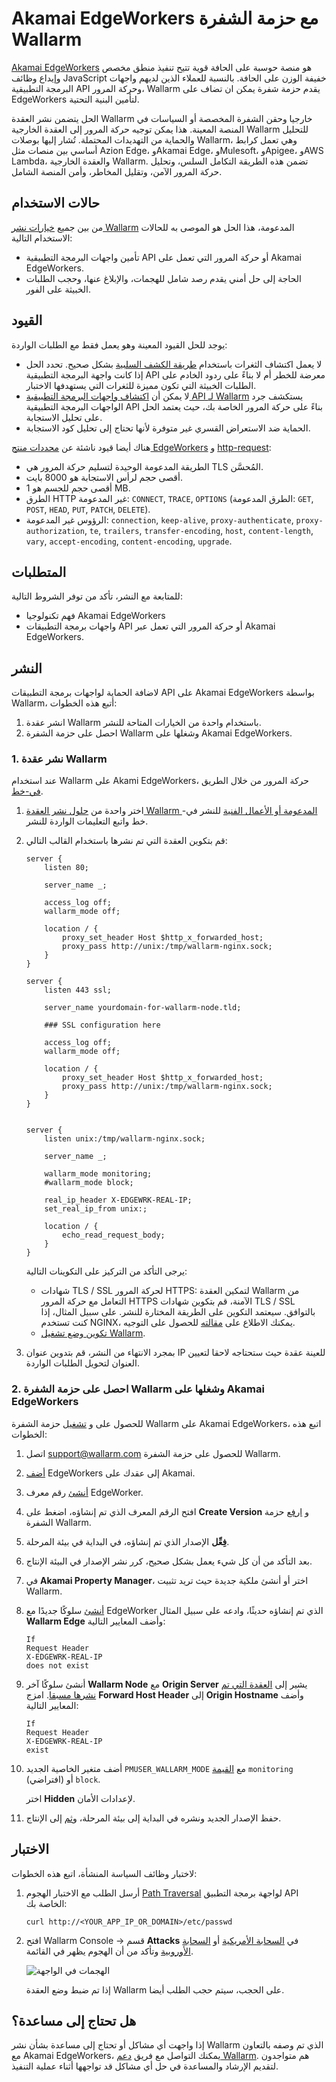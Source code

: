 [وثائق-الهجمات-ptrav]:                ../../attacks-vulns-list.md#path-traversal
[صورة-الهجمات-في-واجهة-المستخدم]:              ../../images/admin-guides/test-attacks-quickstart-sqli-xss.png

# Akamai EdgeWorkers مع حزمة الشفرة Wallarm

[Akamai EdgeWorkers](https://techdocs.akamai.com/edgeworkers/docs) هو منصة حوسبة على الحافة قوية تتيح تنفيذ منطق مخصص وإيداع وظائف JavaScript خفيفة الوزن على الحافة. بالنسبة للعملاء الذين لديهم واجهات البرمجة التطبيقية API وحركة المرور، Wallarm يقدم حزمة شفرة يمكن ان تضاف على EdgeWorkers لتأمين البنية التحتية.

الحل يتضمن نشر العقدة Wallarm خارجيا وحقن الشفرة المخصصة أو السياسات في المنصة المعينة. هذا يمكن توجيه حركة المرور إلى العقدة الخارجية Wallarm للتحليل والحماية من التهديدات المحتملة. تُشار إليها بوصلات Wallarm، وهي تعمل كرابط أساسي بين منصات مثل Azion Edge، وAkamai Edge، وMulesoft، وApigee، وAWS Lambda، والعقدة الخارجية Wallarm. تضمن هذه الطريقة التكامل السلس، وتحليل حركة المرور الآمن، وتقليل المخاطر، وأمن المنصة الشامل.

## حالات الاستخدام

من بين جميع [خيارات نشر Wallarm](../supported-deployment-options.md) المدعومة، هذا الحل هو الموصى به للحالات الاستخدام التالية:

* تأمين واجهات البرمجة التطبيقية API أو حركة المرور التي تعمل على Akamai EdgeWorkers.
* الحاجة إلى حل أمني يقدم رصد شامل للهجمات، والإبلاغ عنها، وحجب الطلبات الخبيثة على الفور.

## القيود

يوجد للحل القيود المعينة وهو يعمل فقط مع الطلبات الواردة:

* لا يعمل اكتشاف الثغرات باستخدام [طريقة الكشف السلبية](../../about-wallarm/detecting-vulnerabilities.md#passive-detection) بشكل صحيح. تحدد الحل إذا كانت واجهة البرمجة التطبيقية API معرضة للخطر أم لا بناءً على ردود الخادم على الطلبات الخبيثة التي تكون مميزة للثغرات التي يستهدفها الاختبار.
* لا يمكن أن [اكتشاف واجهات البرمجة التطبيقية API لـ Wallarm](../../api-discovery/overview.md) يستكشف جرد الواجهات البرمجة التطبيقية API بناءً على حركة المرور الخاصة بك، حيث يعتمد الحل على تحليل الاستجابة.
* الحماية ضد الاستعراض القسري غير متوفرة لأنها تحتاج إلى تحليل كود الاستجابة.

هناك أيضا قيود ناشئة عن [محددات منتج EdgeWorkers](https://techdocs.akamai.com/edgeworkers/docs/limitations) و [http-request](https://techdocs.akamai.com/edgeworkers/docs/http-request):

* الطريقة المدعومة الوحيدة لتسليم حركة المرور هي TLS المُحسَّن.
* أقصى حجم لرأس الاستجابة هو 8000 بايت.
* أقصى حجم للجسم هو 1 MB.
* الطرق HTTP غير المدعومة: `CONNECT`, `TRACE`, `OPTIONS` (الطرق المدعومة: `GET`, `POST`, `HEAD`, `PUT`, `PATCH`, `DELETE`).
* الرؤوس غير المدعومة: `connection`, `keep-alive`, `proxy-authenticate`, `proxy-authorization`, `te`, `trailers`, `transfer-encoding`, `host`, `content-length`, `vary`, `accept-encoding`, `content-encoding`, `upgrade`.

## المتطلبات

للمتابعة مع النشر، تأكد من توفر الشروط التالية:

* فهم تكنولوجيا Akamai EdgeWorkers
* واجهات برمجة التطبيقات API أو حركة المرور التي تعمل عبر Akamai EdgeWorkers.

## النشر

لاضافة الحماية لواجهات برمجة التطبيقات API على Akamai EdgeWorkers بواسطة Wallarm، أتبع هذه الخطوات:

1. انشر عقدة Wallarm باستخدام واحدة من الخيارات المتاحة للنشر.
1. احصل على حزمة الشفرة Wallarm وشغلها على Akamai EdgeWorkers.

### 1. نشر عقدة Wallarm

عند استخدام Wallarm على Akami EdgeWorkers، حركة المرور من خلال الطريق [في-خط](../inline/overview.md).

1. اختر واحدة من [حلول نشر العقدة Wallarm المدعومة أو الأعمال الفنية](../supported-deployment-options.md#in-line) للنشر في-خط واتبع التعليمات الواردة للنشر.
1. قم بتكوين العقدة التي تم نشرها باستخدام القالب التالي:

    ```
    server {
        listen 80;

        server_name _;

        access_log off;
        wallarm_mode off;

        location / {
            proxy_set_header Host $http_x_forwarded_host;
            proxy_pass http://unix:/tmp/wallarm-nginx.sock;
        }
    }

    server {
        listen 443 ssl;

        server_name yourdomain-for-wallarm-node.tld;

        ### SSL configuration here

        access_log off;
        wallarm_mode off;

        location / {
            proxy_set_header Host $http_x_forwarded_host;
            proxy_pass http://unix:/tmp/wallarm-nginx.sock;
        }
    }


    server {
        listen unix:/tmp/wallarm-nginx.sock;
        
        server_name _;
        
        wallarm_mode monitoring;
        #wallarm_mode block;

        real_ip_header X-EDGEWRK-REAL-IP;
        set_real_ip_from unix:;

        location / {
            echo_read_request_body;
        }
    }
    ```

    يرجى التأكد من التركيز على التكوينات التالية:

    * شهادات TLS / SSL لحركة المرور HTTPS: لتمكين العقدة Wallarm من التعامل مع حركة المرور HTTPS الآمنة، قم بتكوين شهادات TLS / SSL بالتوافق. سيعتمد التكوين على الطريقة المختارة للنشر. على سبيل المثال، إذا كنت تستخدم NGINX، يمكنك الاطلاع على [مقالته](https://docs.nginx.com/nginx/admin-guide/security-controls/terminating-ssl-http/) للحصول على التوجيه.
    * [تكوين وضع تشغيل Wallarm](../../admin-en/configure-wallarm-mode.md).
1. بمجرد الانتهاء من النشر، قم بتدوين عنوان IP للعينة عقدة حيث ستحتاجه لاحقا لتعيين العنوان لتحويل الطلبات الواردة.

### 2. احصل على حزمة الشفرة Wallarm وشغلها على Akamai EdgeWorkers

للحصول على و [تشغيل](https://techdocs.akamai.com/edgeworkers/docs/deploy-hello-world-1) حزمة الشفرة Wallarm على Akamai EdgeWorkers، اتبع هذه الخطوات:

1. اتصل [support@wallarm.com](mailto:support@wallarm.com) للحصول على حزمة الشفرة Wallarm.
1. [أضف](https://techdocs.akamai.com/edgeworkers/docs/add-edgeworkers-to-contract) EdgeWorkers إلى عقدك على Akamai.
1. [أنشئ](https://techdocs.akamai.com/edgeworkers/docs/create-an-edgeworker-id) رقم معرف EdgeWorker.
1. افتح الرقم المعرف الذي تم إنشاؤه، اضغط على **Create Version** و [ارفع](https://techdocs.akamai.com/edgeworkers/docs/deploy-hello-world-1) حزمة الشفرة Wallarm.
1. **فِعِّل** الإصدار الذي تم إنشاؤه، في البداية في بيئة المرحلة.
1. بعد التأكد من أن كل شيء يعمل بشكل صحيح، كرر نشر الإصدار في البيئة الإنتاج.
1. في **Akamai Property Manager**، اختر أو أنشئ ملكية جديدة حيث تريد تثبيت Wallarm.
1. [أنشئ](https://techdocs.akamai.com/edgeworkers/docs/add-the-edgeworker-behavior-1) سلوكًا جديدًا مع EdgeWorker الذي تم إنشاؤه حديثًا، وادعه على سبيل المثال **Wallarm Edge** وأضف المعايير التالية:

    ```
    If 
    Request Header 
    X-EDGEWRK-REAL-IP 
    does not exist
    ```
1. أنشئ سلوكًا آخر  **Wallarm Node** مع **Origin Server** يشير إلى [العقدة التي تم نشرها مسبقا](#1-nشر-عقدة-wallarm). امزج **Forward Host Header** إلى **Origin Hostname** وأضف المعايير التالية:

    ```
    If 
    Request Header 
    X-EDGEWRK-REAL-IP 
    exist
    ```
1. أضف متغير الخاصية الجديد `PMUSER_WALLARM_MODE` مع [القيمة](../../admin-en/configure-wallarm-mode.md) `monitoring` (افتراضي) أو `block`. 

    اختر **Hidden** لإعدادات الأمان.
1. حفظ الإصدار الجديد ونشره في البداية إلى بيئة المرحلة، و[ثم](https://techdocs.akamai.com/api-acceleration/docs/test-stage) إلى الإنتاج.

## الاختبار

لاختبار وظائف السياسة المنشأة، اتبع هذه الخطوات:

1. أرسل الطلب مع الاختبار الهجوم [Path Traversal][وثائق-الهجمات-ptrav] لواجهة برمجة التطبيق API الخاصة بك:

    ```
    curl http://<YOUR_APP_IP_OR_DOMAIN>/etc/passwd
    ```
1. افتح Wallarm Console → قسم **Attacks** في [السحابة الأمريكية](https://us1.my.wallarm.com/attacks) أو [السحابة الأوروبية](https://my.wallarm.com/attacks) وتأكد من أن الهجوم يظهر في القائمة.
    
    ![الهجمات في الواجهة][صورة-الهجمات-في-واجهة-المستخدم]

    إذا تم ضبط وضع العقدة Wallarm على الحجب، سيتم حجب الطلب أيضا.

## هل تحتاج إلى مساعدة؟

إذا واجهت أي مشاكل أو تحتاج إلى مساعدة بشأن نشر Wallarm الذي تم وصفه بالتعاون مع Akamai EdgeWorkers، يمكنك التواصل مع فريق [دعم Wallarm](mailto:support@wallarm.com). هم متواجدون لتقديم الإرشاد والمساعدة في حل أي مشاكل قد تواجهها أثناء عملية التنفيذ.

